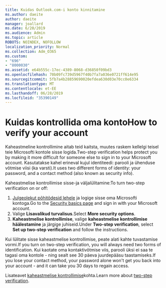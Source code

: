 ```yaml
---
title: Kuidas Outlook.com-i konto kinnitamine
ms.author: daeite
author: daeite
manager: joallard
ms.date: 6/20/2019
ms.audience: Admin
ms.topic: article
ROBOTS: NOINDEX, NOFOLLOW
localization_priority: Normal
ms.collection: Adm_O365
ms.custom:
- "696"
- "8000030"
ms.assetid: e64b555c-17ec-4389-8068-d36850f09bd3
ms.openlocfilehash: 70b09fc739d5967f40b7fa7a036e0721ff614e95
ms.sourcegitcommit: 5fb7a4b28859690020efdea630d03e70cc0e6334
ms.translationtype: MT
ms.contentlocale: et-EE
ms.lasthandoff: 06/28/2019
ms.locfileid: "35390149"
---
```

# <a name="how-to-verify-your-account"></a><span data-ttu-id="5fbb0-102">Kuidas kontrollida oma konto</span><span class="sxs-lookup"><span data-stu-id="5fbb0-102">How to verify your account</span></span>

<span data-ttu-id="5fbb0-103">Kaheastmeline kontrollimine aitab teid kaitsta, muutes raskem kellelgi teisel teie Microsofti kontole sisse logida.</span><span class="sxs-lookup"><span data-stu-id="5fbb0-103">Two-step verification helps protect you by making it more difficult for someone else to sign in to your Microsoft account.</span></span> <span data-ttu-id="5fbb0-104">Kasutatakse kahel erineval kujul identiteedi: parooli ja ühenduse võtmise viisi (ka varsti).</span><span class="sxs-lookup"><span data-stu-id="5fbb0-104">It uses two different forms of identity: your password, and a contact method (also known as security info).</span></span>
  
<span data-ttu-id="5fbb0-105">Kaheastmelise kontrollimise sisse-ja väljalülitamine:</span><span class="sxs-lookup"><span data-stu-id="5fbb0-105">To turn two-step verification on or off:</span></span>
  
1. <span data-ttu-id="5fbb0-106">[Julgeolekut põhitõdesid lehele](https://go.microsoft.com/fwlink/?linkid=842325) ja logige sisse oma Microsofti kontoga.</span><span class="sxs-lookup"><span data-stu-id="5fbb0-106">Go to the [Security basics page](https://go.microsoft.com/fwlink/?linkid=842325) and sign in with your Microsoft account.</span></span>
2. <span data-ttu-id="5fbb0-107">Valige **Lisavalikud turvalisus**.</span><span class="sxs-lookup"><span data-stu-id="5fbb0-107">Select **More security options**.</span></span>
3. <span data-ttu-id="5fbb0-108">**Kaheastmelise kontrollimise**, valige **kaheastmelise kontrollimise häälestamine** ja järgige juhiseid.</span><span class="sxs-lookup"><span data-stu-id="5fbb0-108">Under **Two-step verification**, select **Set up two-step verification** and follow the instructions.</span></span>

<span data-ttu-id="5fbb0-109">Kui lülitate sisse kaheastmelise kontrollimise, peate alati kahte tuvastamise vormi.</span><span class="sxs-lookup"><span data-stu-id="5fbb0-109">If you turn on two-step verification, you will always need two forms of identification.</span></span> <span data-ttu-id="5fbb0-110">Kui kaotate oma kontaktivõtmise viis, parooli üksi ei saa te tagasi oma kontole - ning sealt see 30 päeva juurdepääsu taastamiseks.</span><span class="sxs-lookup"><span data-stu-id="5fbb0-110">If you lose your contact method, your password alone won't get you back into your account - and it can take you 30 days to regain access.</span></span>
  
<span data-ttu-id="5fbb0-111">Lisateavet [kaheastmelise kontrollimise](https://go.microsoft.com/fwlink/?linkid=872270)kohta.</span><span class="sxs-lookup"><span data-stu-id="5fbb0-111">Learn more about [two-step verification](https://go.microsoft.com/fwlink/?linkid=872270).</span></span>
  